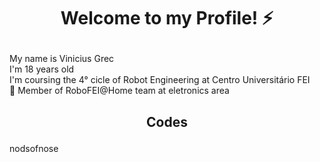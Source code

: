 # <p align="center"> Welcome to my Profile! ⚡ </p>

My name is Vinicius Grec <br>
I'm 18 years old <br>
I'm coursing the 4° cicle of Robot Engineering at Centro Universitário FEI <br>
🤖 Member of RoboFEI@Home team at eletronics area </p>

## <p align="center"> Codes </p>
nodsofnose
